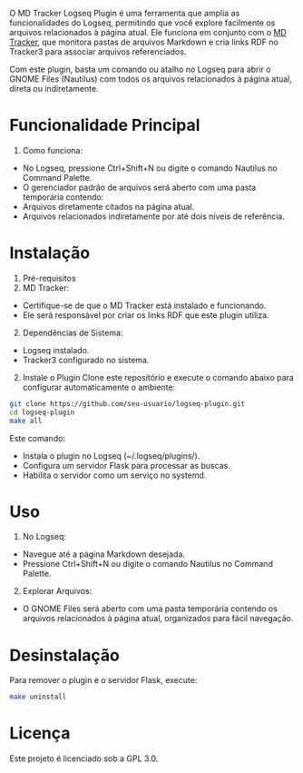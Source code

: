 O MD Tracker Logseq Plugin é uma ferramenta que amplia as funcionalidades do Logseq, permitindo que você explore facilmente os arquivos relacionados à página atual. Ele funciona em conjunto com o [MD Tracker](https://github.com/marciomoretto/md-tracker), que monitora pastas de arquivos Markdown e cria links RDF no Tracker3 para associar arquivos referenciados.

Com este plugin, basta um comando ou atalho no Logseq para abrir o GNOME Files (Nautilus) com todos os arquivos relacionados à página atual, direta ou indiretamente.

# Funcionalidade Principal
1. Como funciona:
 * No Logseq, pressione Ctrl+Shift+N ou digite o comando Nautilus no Command Palette.
 * O gerenciador padrão de arquivos será aberto com uma pasta temporária contendo:
  * Arquivos diretamente citados na página atual.
  * Arquivos relacionados indiretamente por até dois níveis de referência.

# Instalação
1. Pré-requisitos
 1. MD Tracker:
  * Certifique-se de que o MD Tracker está instalado e funcionando.
  * Ele será responsável por criar os links RDF que este plugin utiliza.
 2. Dependências de Sistema:
  * Logseq instalado.
  * Tracker3 configurado no sistema.
2. Instale o Plugin
Clone este repositório e execute o comando abaixo para configurar automaticamente o ambiente:
```bash
git clone https://github.com/seu-usuario/logseq-plugin.git
cd logseq-plugin
make all
```
Este comando:
* Instala o plugin no Logseq (~/.logseq/plugins/).
* Configura um servidor Flask para processar as buscas.
* Habilita o servidor como um serviço no systemd.

# Uso
1. No Logseq:
 * Navegue até a página Markdown desejada.
 * Pressione Ctrl+Shift+N ou digite o comando Nautilus no Command Palette.
2. Explorar Arquivos:
 * O GNOME Files será aberto com uma pasta temporária contendo os arquivos relacionados à página atual, organizados para fácil navegação.

# Desinstalação
Para remover o plugin e o servidor Flask, execute:

```bash
make uninstall
```

# Licença
Este projeto é licenciado sob a GPL 3.0.
